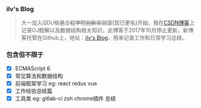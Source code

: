 ### ilv's Blog

> 大一加入QDU~~信息工程学院创新实验室~~(现已更名)开始，我在[CSDN博客](http://blog.csdn.net/qq_31751569/ "CSDN")上记录OJ题解以及数据结构相关知识，此博客于2017年10月停止更新，新博客托管在Github上，地址：[ilv's Blog](https://github.com/ilvseyinfu/blog/issues)，用来记录工作和日常学习总结。

### 包含但不限于

- [x] ECMAScript 6
- [x] 常见算法和数据结构
- [x] 前端框架学习 eg: react redux vue
- [x] 工作经验总结篇
- [x] 工具类 eg: gitlab-ci zsh chrome插件 总结
